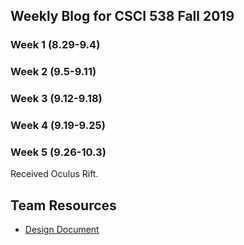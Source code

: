 ## Weekly Blog for CSCI 538 Fall 2019
### Week 1 (8.29-9.4)
### Week 2 (9.5-9.11)
### Week 3 (9.12-9.18)
### Week 4 (9.19-9.25)
### Week 5 (9.26-10.3)
Received Oculus Rift.


## Team Resources
* [Design Document](https://docs.google.com/document/d/17v2bZVIl01x1x3LMM5GwDfaFUdmsQX9AU4gWlhw2sLs/edit?usp=sharing)
